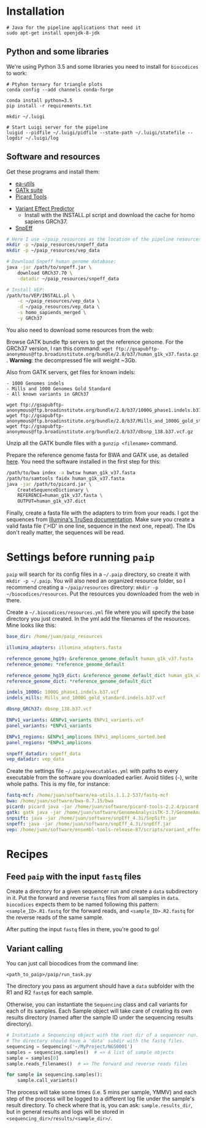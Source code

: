 # Installation

```
# Java for the pipeline applications that need it
sudo apt-get install openjdk-8-jdk
```

## Python and some libraries
We're using Python 3.5 and some libraries you need to install for `biocodices` to work:
```
# Ptyhon ternary for triangle plots
conda config --add channels conda-forge

conda install python=3.5
pip install -r requirements.txt

mkdir ~/.luigi

# Start Luigi server for the pipeline
luigid --pidfile ~/.luigi/pidfile --state-path ~/.luigi/statefile --logdir ~/.luigi/log
```

## Software and resources

Get these programs and install them:

<!-- * [FastQC](http://www.bioinformatics.babraham.ac.uk/projects/download.html) -->
* [ea-utils](https://code.google.com/archive/p/ea-utils/downloads)
* [GATk suite](https://www.broadinstitute.org/gatk/download/)
* [Picard Tools](https://github.com/broadinstitute/picard/releases/tag/2.3.0)
<!-- * [Samtools](https://sourceforge.net/projects/samtools/files/) -->
<!-- * [Vcftools](http://vcftools.sourceforge.net/downloads.html) -->
<!-- * [bcftools, tabix, htslib](http://www.htslib.org/download/) -->
<!-- * [Bedtools](https://github.com/arq5x/bedtools2/releases) -->
* [Variant Effect Predictor](http://www.ensembl.org/info/docs/tools/vep/script/vep_download.html)
    - Install with the INSTALL.pl script and download the cache for homo
      sapiens GRCh37.
* [SnpEff](http://snpeff.sourceforge.net/)

```bash
# Here I use ~/paip_resources as the location of the pipeline resources
mkdir -p ~/paip_resources/snpeff_data
mkdir -p ~/paip_resources/vep_data

# Download Snpeff human genome database:
java -jar /path/to/snpeff.jar \
    download GRCh37.70 \
    -datadir ~/paip_resources/snpeff_data

# Install VEP:
/path/to/VEP/INSTALL.pl \
    -c ~/paip_resources/vep_data \
    -d ~/paip_resources/vep_data \
    -s homo_sapiends_merged \
    -y GRCh37
```

You also need to download some resources from the web:

Browse GATK bundle ftp servers to get the reference genome. For the GRCh37 version, I ran this command: `wget ftp://gsapubftp-anonymous@ftp.broadinstitute.org/bundle/2.8/b37/human_g1k_v37.fasta.gz`. **Warning**: the decompressed file will weight ~3Gb.

Also from GATK servers, get files for known indels:

    - 1000 Genomes indels
    - Mills and 1000 Genomes Gold Standard
    - All known variants in GRCh37

```
wget ftp://gsapubftp-anonymous@ftp.broadinstitute.org/bundle/2.8/b37/1000G_phase1.indels.b37.vcf.gz
wget ftp://gsapubftp-anonymous@ftp.broadinstitute.org/bundle/2.8/b37/Mills_and_1000G_gold_standard.indels.b37.vcf.gz
wget ftp://gsapubftp-anonymous@ftp.broadinstitute.org/bundle/2.8/b37/dbsnp_138.b37.vcf.gz
```

Unzip all the GATK bundle files with a `gunzip <filename>` command.

Prepare the reference genome fasta for BWA and GATK use, as detailed [here](http://gatkforums.broadinstitute.org/gatk/discussion/1601/how-can-i-prepare-a-fasta-file-to-use-as-reference). You need the software installed in the first step for this:
```bash
/path/to/bwa index -a bwtsw human_g1k_v37.fasta
/path/to/samtools faidx human_g1k_v37.fasta
java -jar /path/to/picard.jar \
    CreateSequenceDictionary \
    REFERENCE=human_g1k_v37.fasta \
    OUTPUT=human_g1k_v37.dict
```

Finally, create a fasta file with the adapters to trim from your reads. I got the sequences from [Illumina's TruSeq documentation](http://support.illumina.com/content/dam/illumina-support/documents/documentation/chemistry_documentation/experiment-design/illumina-adapter-sequences_1000000002694-01.pdf). Make sure you create a valid fasta file ('>ID' in one line, sequence in the next one, repeat). The IDs don't really matter, the sequences will be read.

# Settings before running `paip`

`paip` will search for its config files in a `~/.paip` directory,
so create it with `mkdir -p ~/.paip`. You will also need an organized
resource folder, so I recommend creating a `~/paip/resources` directory:
`mkdir -p ~/biocodices/resources`. Put the resources you downloaded from the
web in there.

Create a `~/.biocodices/resources.yml` file where you will specify the base
directory you just created. In the yml add the filenames of the resources.
Mine looks like this:

```yaml
base_dir: /home/juan/paip_resources

illumina_adapters: illumina_adapters.fasta

reference_genome_hg19: &reference_genome_default human_g1k_v37.fasta
reference_genome: *reference_genome_default

reference_genome_hg19_dict: &reference_genome_default_dict human_g1k_v37.dict
reference_genome_dict: *reference_genome_default_dict

indels_1000G: 1000G_phase1.indels.b37.vcf
indels_mills: Mills_and_1000G_gold_standard.indels.b37.vcf

dbsnp_GRCh37: dbsnp_138.b37.vcf

ENPv1_variants: &ENPv1_variants ENPv1_variants.vcf
panel_variants: *ENPv1_variants

ENPv1_regions: &ENPv1_amplicons ENPv1_amplicons_sorted.bed
panel_regions: *ENPv1_amplicons

snpeff_datadir: snpeff_data
vep_datadir: vep_data
```

Create the settings file `~/.paip/executables.yml` with paths to every executable from the software you downloaded earlier. Avoid tildes (`~`), write whole paths. This is my file, for instance:

```yaml
fastq-mcf: /home/juan/software/ea-utils.1.1.2-537/fastq-mcf
bwa: /home/juan/software/bwa-0.7.15/bwa
picard: picard java -jar /home/juan/software/picard-tools-2.2.4/picard.jar
gatk: gatk java -jar /home/juan/software/GenomeAnalysisTK-3.7/GenomeAnalysisTK.jar
snpsift: java -jar /home/juan/software/snpEff_4.3i/SnpSift.jar
snpeff: java -jar /home/juan/software/snpEff_4.3i/snpEff.jar
vep: /home/juan/software/ensembl-tools-release-87/scripts/variant_effect_predictor/variant_effect_predictor.pl


```

# Recipes

## Feed `paip` with the input `fastq` files

Create a directory for a given sequencer run and create a `data` subdirectory
in it. Put the forward and reverse `fastq` files from all samples in `data`.
`biocodices` expects them to be named following this pattern:
`<sample_ID>.R1.fastq` for the forward reads, and `<sample_ID>.R2.fastq` for
the reverse reads of the same sample.

After putting the input `fastq` files in there, you're good to go!

## Variant calling

You can just call biocodices from the command line:

`<path_to_paip>/paip/run_task.py`

The directory you pass as argument should have a `data` subfolder with the R1 and R2 `fastq`s for each sample.

Otherwise, you can instantiate the `Sequencing` class and call variants for each of its samples. Each Sample object will take care of creating its own results directory
(named after the sample ID under the sequencing results directory). 

```python
# Instatiate a Sequencing object with the root dir of a sequencer run.
# The directory should have a 'data' subdir with the fastq files.
sequencing = Sequencing('~/MyProject/NGS0001')
samples = sequencing.samples()  # => A list of sample objects
sample = samples[0]
sample.reads_filenames()  # => The forward and reverse reads files

for sample in sequencing.samples():
    sample.call_variants()
```

The process will take some times (i.e. 5 mins per sample, YMMV) and each step
of the process will be logged to a different log file under the sample's result
directory. To check where that is, you can ask: `sample.results_dir`, but in
general results and logs will be stored in `<sequencing_dir>/results/<sample_dir>/`.

